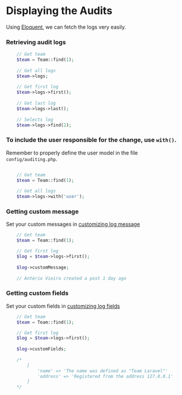 # Displaying the Audits

Using [Eloquent](https://laravel.com/docs/master/eloquent), we can fetch the logs very easily.


### Retrieving audit logs

```php
    // Get team
    $team = Team::find(1); 
    
    // Get all logs
    $team->logs; 
    
    // Get first log
    $team->logs->first(); 
    
    // Get last log
    $team->logs->last();  
    
    // Selects log
    $team->logs->find(2); 
```

### To include the user responsible for the change, use `with()`.
Remember to properly define the user model in the file ``` config/auditing.php ```.

```php

    // Get team
    $team = Team::find(1); 
    
    // Get all logs
    $team->logs->with('user'); 
```

### Getting custom message
Set your custom messages in [customizing log message](/docs/{{version}}/customizing)

```php
    // Get team
    $team = Team::find(1); 

    // Get first log
    $log = $team->logs->first(); 
    
    $log->customMessage;
    
    // Antério Vieira created a post 1 day ago 
```

### Getting custom fields
Set your custom fields in [customizing log fields](/docs/{{version}}/customizing)

```php
    // Get team
    $team = Team::find(1); 

    // Get first log
    $log = $team->logs->first(); 
    
    $log->customFields;
    
    /* 
        [
            'name' => 'The name was defined as "Team Laravel"'
            'address' => 'Registered from the address 127.0.0.1'
        ]
    */
```

